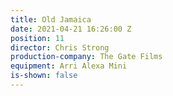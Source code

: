 ```yaml
---
title: Old Jamaica
date: 2021-04-21 16:26:00 Z
position: 11
director: Chris Strong
production-company: The Gate Films
equipment: Arri Alexa Mini
is-shown: false
---
```


